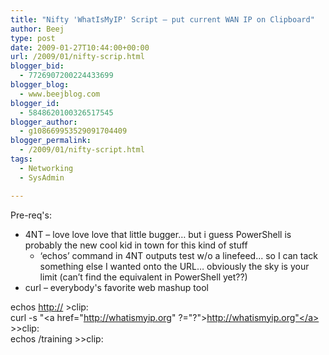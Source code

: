 ```yaml
---
title: "Nifty 'WhatIsMyIP' Script – put current WAN IP on Clipboard"
author: Beej
type: post
date: 2009-01-27T10:44:00+00:00
url: /2009/01/nifty-scrip.html
blogger_bid:
  - 7726907200224433699
blogger_blog:
  - www.beejblog.com
blogger_id:
  - 5848620100326517545
blogger_author:
  - g108669953529091704409
blogger_permalink:
  - /2009/01/nifty-script.html
tags:
  - Networking
  - SysAdmin

---
```

Pre-req's: 

  * 4NT &#8211; love love love that little bugger… but i guess PowerShell is probably the new cool kid in town for this kind of stuff&#160; 
      * ‘echos’ command in 4NT outputs test w/o a linefeed... so I can tack something else I wanted onto the URL… obviously the sky is your limit (can’t find the equivalent in PowerShell yet??)
  * curl &#8211; everybody's favorite web mashup tool 

echos <http://> >clip:   
curl -s "<a href="http://whatismyip.org" ?="?">http://whatismyip.org"</a> >>clip:   
echos /training >>clip: